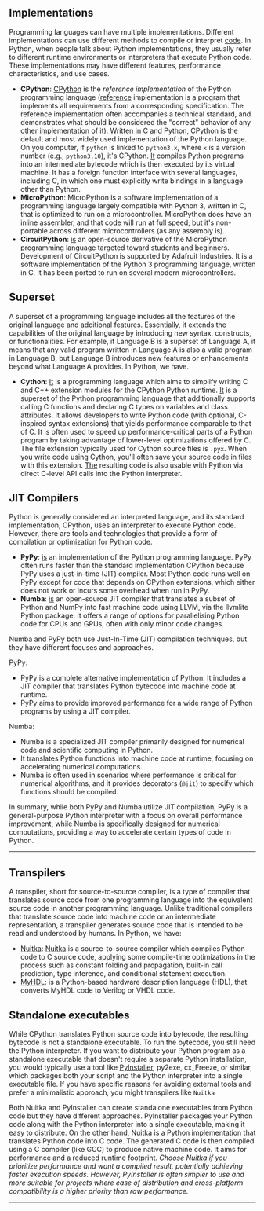 ## Implementations

Programming languages can have multiple implementations. Different implementations can use different methods to compile or interpret [code][1]. In Python, when people talk about Python implementations, they usually refer to different runtime environments or interpreters that execute Python code. These implementations may have different features, performance characteristics, and use cases.

- **CPython**: [CPython][2] is the *reference implementation* of the Python programming language ([reference][4] implementation is a program that implements all requirements from a corresponding specification. The reference implementation often accompanies a technical standard, and demonstrates what should be considered the "correct" behavior of any other implementation of it). Written in C and Python, CPython is the default and most widely used implementation of the Python language. On you computer, if `python` is linked to `python3.x`, where `x` is a version number (e.g., `python3.10`), it's CPython. [It][3] compiles Python programs into an intermediate bytecode which is then executed by its virtual machine. It has a foreign function interface with several languages, including C, in which one must explicitly write bindings in a language other than Python.
- **MicroPython**: MicroPython is a software implementation of a programming language largely compatible with Python 3, written in C, that is optimized to run on a microcontroller. MicroPython does have an inline assembler, and that code will run at full speed, but it's non-portable across different microcontrollers (as any assembly is).
- **CircuitPython**: [is][9] an open-source derivative of the MicroPython programming language targeted toward students and beginners. Development of CircuitPython is supported by Adafruit Industries. It is a software implementation of the Python 3 programming language, written in C. It has been ported to run on several modern microcontrollers.


## Superset

A superset of a programming language includes all the features of the original language and additional features. Essentially, it extends the capabilities of the original language by introducing new syntax, constructs, or functionalities. For example, if Language B is a superset of Language A, it means that any valid program written in Language A is also a valid program in Language B, but Language B introduces new features or enhancements beyond what Language A provides. In Python, we have.

- **Cython**: [It][6] is a programming language which aims to simplify writing C and C++ extension modules for the CPython Python runtime. [It][15] is a superset of the Python programming language that additionally supports calling C functions and declaring C types on variables and class attributes. It allows developers to write Python code (with optional, C-inspired syntax extensions) that yields performance comparable to that of C. It is often used to speed up performance-critical parts of a Python program by taking advantage of lower-level optimizations offered by C. The file extension typically used for Cython source files is `.pyx`. When you write code using Cython, you'll often save your source code in files with this extension. [The][5] resulting code is also usable with Python via direct C-level API calls into the Python interpreter.

## JIT Compilers

Python is generally considered an interpreted language, and its standard implementation, CPython, uses an interpreter to execute Python code. However, there are tools and technologies that provide a form of compilation or optimization for Python code. 

- **PyPy**: [is][7] an implementation of the Python programming language. PyPy often runs faster than the standard implementation CPython because PyPy uses a just-in-time (JIT) compiler. Most Python code runs well on PyPy except for code that depends on CPython extensions, which either does not work or incurs some overhead when run in PyPy. 
- **Numba**: [is][10] an open-source JIT compiler that translates a subset of Python and NumPy into fast machine code using LLVM, via the llvmlite Python package. It offers a range of options for parallelising Python code for CPUs and GPUs, often with only minor code changes.

Numba and PyPy both use Just-In-Time (JIT) compilation techniques, but they have different focuses and approaches.

PyPy:
- PyPy is a complete alternative implementation of Python. It includes a JIT compiler that translates Python bytecode into machine code at runtime.
- PyPy aims to provide improved performance for a wide range of Python programs by using a JIT compiler.

Numba:
- Numba is a specialized JIT compiler primarily designed for numerical code and scientific computing in Python.
- It translates Python functions into machine code at runtime, focusing on accelerating numerical computations.
- Numba is often used in scenarios where performance is critical for numerical algorithms, and it provides decorators (`@jit`) to specify which functions should be compiled.

In summary, while both PyPy and Numba utilize JIT compilation, PyPy is a general-purpose Python interpreter with a focus on overall performance improvement, while Numba is specifically designed for numerical computations, providing a way to accelerate certain types of code in Python.

---

## Transpilers

A transpiler, short for source-to-source compiler, is a type of compiler that translates source code from one programming language into the equivalent source code in another programming language. Unlike traditional compilers that translate source code into machine code or an intermediate representation, a transpiler generates source code that is intended to be read and understood by humans. In Python, we have:

- [Nuitka][11]: [Nuitka][12] is a source-to-source compiler which compiles Python code to C source code, applying some compile-time optimizations in the process such as constant folding and propagation, built-in call prediction, type inference, and conditional statement execution.
- [MyHDL][13]: is a Python-based hardware description language (HDL), that converts MyHDL code to Verilog or VHDL code.

## Standalone executables

While CPython translates Python source code into bytecode, the resulting bytecode is not a standalone executable. To run the bytecode, you still need the Python interpreter. If you want to distribute your Python program as a standalone executable that doesn't require a separate Python installation, you would typically use a tool like [PyInstaller][16], py2exe, cx_Freeze, or similar, which packages both your script and the Python interpreter into a single executable file. If you have specific reasons for avoiding external tools and prefer a minimalistic approach, you might transpilers like `Nuitka`

Both Nuitka and PyInstaller can create standalone executables from Python code but they have different approaches. PyInstaller packages your Python code along with the Python interpreter into a single executable, making it easy to distribute. On the other hand, Nuitka is a Python implementation that translates Python code into C code. The generated C code is then compiled using a C compiler (like GCC) to produce native machine code. It aims for performance and a reduced runtime footprint. *Choose Nuitka if you prioritize performance and want a compiled result, potentially achieving faster execution speeds. However, PyInstaller is often simpler to use and more suitable for projects where ease of distribution and cross-platform compatibility is a higher priority than raw performance.*

---

[1]: https://en.wikipedia.org/wiki/Programming_language_implementation#Multiple_implementations
[2]: https://en.wikipedia.org/wiki/CPython
[3]: https://en.wikipedia.org/wiki/Python_(programming_language)#Implementations
[4]: https://en.wikipedia.org/wiki/Reference_implementation
[5]: https://en.wikipedia.org/wiki/Python_(programming_language)#Cross-compilers_to_other_languages
[6]: https://en.wikipedia.org/wiki/List_of_Python_software#Python_implementations
[7]: https://en.wikipedia.org/wiki/PyPy
[8]: https://en.wikipedia.org/wiki/MicroPython
[9]: https://en.wikipedia.org/wiki/CircuitPython
[10]: https://en.wikipedia.org/wiki/Numba
[11]: https://nuitka.net/doc/user-manual.html
[12]: https://en.wikipedia.org/wiki/Nuitka
[13]: https://www.myhdl.org/
[14]: https://cython.org/
[15]: https://en.wikipedia.org/wiki/Cython
[16]: https://pyinstaller.org/en/stable/
